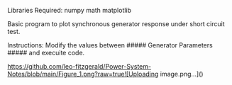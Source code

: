 Libraries Required:
  numpy
  math
  matplotlib

  
Basic program to plot synchronous generator response under short circuit test.

Instructions: Modify the values between ##### Generator Parameters ##### and execuite code. 

https://github.com/leo-fitzgerald/Power-System-Notes/blob/main/Figure_1.png?raw=true![Uploading image.png…]()
